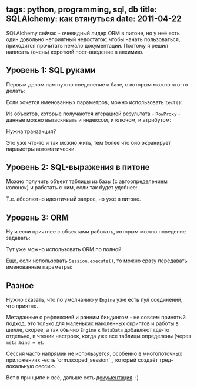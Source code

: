 tags: python, programming, sql, db
title:  SQLAlchemy: как втянуться
date: 2011-04-22
----

SQLAlchemy сейчас - очевидный лидер ORM в питоне, но у неë есть один
довольно неприятный недостаток: чтобы начать пользоваться, приходится
прочитать немало документации. Поэтому я решил написать (очень) короткий
пост-введение в алхимию.

Уровень 1: SQL руками
---------------------

Первым делом нам нужно соединение к базе, с которым можно что-то делать:

Если хочется именованных параметров, можно использовать `text()`:

Из объектов, которые получаются итерацией результата - `RowProxy` -
данные можно вытаскивать и индексом, и ключом, и атрибутом:

Нужна транзакция?

Это уже что-то и так можно жить, тем более что оно экранирует параметры
автоматически.

Уровень 2: SQL-выражения в питоне
---------------------------------

Можно получить объект таблицы из базы (с автоопределением колонок) и
работать с ним, если так будет удобнее:

Т.е. абсолютно идентичный запрос, но уже в питоне.

Уровень 3: ORM
--------------

Ну и если приятнее с объектами работать, которым можно поведение
задавать:

Тут уже можно использовать ORM по полной:

Еще, если использовать `Session.execute()`, то можно сразу передавать
именованные параметры:

Разное
------

Нужно сказать, что по умолчанию у `Engine` уже есть пул соединений, что
приятно.

Метаданные с рефлексией и ранним биндингом - не совсем принятый подход,
это только для маленьких наколенных скриптов и работы в шелле, скорее, а
так обычно `Engine` к `MetaData` добавляют где-то отдельно, в чтении
настроек, когда уже все таблицы определены (через `meta.bind = e`).

Сессия часто напрямик не используется, особенно в многопоточных
приложениях -есть \`orm.scoped\_session\`\_, который создаëт
тред-локальную сессию.

Вот в принципе и всë, дальше есть
[документация](http://www.sqlalchemy.org/docs/). :)
